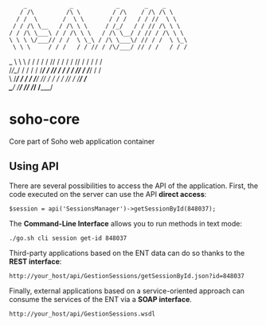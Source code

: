         _            _            _       _    _       
       / /\         /\ \         / /\    / /\ /\ \     
      / /  \       /  \ \       / / /   / / //  \ \    
     / / /\ \__   / /\ \ \     / /_/   / / // /\ \ \   
    / / /\ \___\ / / /\ \ \   / /\ \__/ / // / /\ \ \  
    \ \ \ \/___// / /  \ \_\ / /\ \___\/ // / /  \ \_\ 
     \ \ \     / / /   / / // / /\/___/ // / /   / / / 
 \_    \ \ \   / / /   / / // / /   / / // / /   / / /  
/_/\__/ / /  / / /___/ / // / /   / / // / /___/ / /   
\ \/___/ /  / / /____\/ // / /   / / // / /____\/ /    
 \_____\/   \/_________/ \/_/    \/_/ \/_________/     
                                                       

# soho-core
Core part of Soho web application container

Using API
---------

There are several possibilities to access the API of the application.
First, the code executed on the server can use the API **direct access**:
```
$session = api('SessionsManager')->getSessionById(848037);
```

The **Command-Line Interface** allows you to run methods in text mode:
```
./go.sh cli session get-id 848037
```

Third-party applications based on the ENT data can do so thanks to the **REST interface**:
```
http://your_host/api/GestionSessions/getSessionById.json?id=848037
```

Finally, external applications based on a service-oriented approach can consume the services of the ENT via a **SOAP interface**.
```
http://your_host/api/GestionSessions.wsdl
```